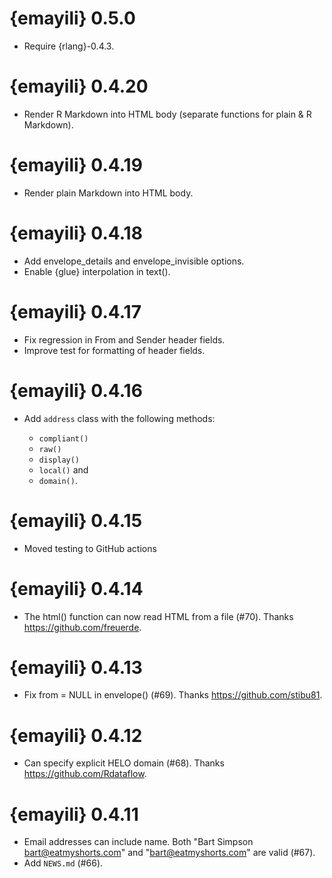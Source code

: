 # {emayili} 0.5.0

* Require {rlang}-0.4.3.

# {emayili} 0.4.20

* Render R Markdown into HTML body (separate functions for plain & R Markdown).

# {emayili} 0.4.19

* Render plain Markdown into HTML body.

# {emayili} 0.4.18

* Add envelope_details and envelope_invisible options.
* Enable {glue} interpolation in text().

# {emayili} 0.4.17

* Fix regression in From and Sender header fields.
* Improve test for formatting of header fields.

# {emayili} 0.4.16

* Add `address` class with the following methods:

  - `compliant()`
  - `raw()`
  - `display()`
  - `local()` and
  - `domain()`.

# {emayili} 0.4.15

* Moved testing to GitHub actions

# {emayili} 0.4.14

* The html() function can now read HTML from a file (#70).
  Thanks https://github.com/freuerde.

# {emayili} 0.4.13

* Fix from = NULL in envelope() (#69).
  Thanks https://github.com/stibu81.

# {emayili} 0.4.12

* Can specify explicit HELO domain (#68).
  Thanks https://github.com/Rdataflow.

# {emayili} 0.4.11

* Email addresses can include name. Both "Bart Simpson <bart@eatmyshorts.com>"
  and "bart@eatmyshorts.com" are valid (#67).
* Add `NEWS.md` (#66).
